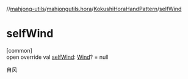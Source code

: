 //[mahjong-utils](../../../index.md)/[mahjongutils.hora](../index.md)/[KokushiHoraHandPattern](index.md)/[selfWind](self-wind.md)

# selfWind

[common]\
open override val [selfWind](self-wind.md): [Wind](../../mahjongutils.models/-wind/index.md)? = null

自风
